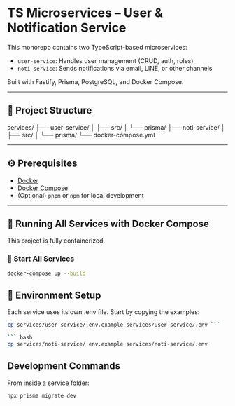 # TS Microservices – User & Notification Service

This monorepo contains two TypeScript-based microservices:

- `user-service`: Handles user management (CRUD, auth, roles)
- `noti-service`: Sends notifications via email, LINE, or other channels

Built with Fastify, Prisma, PostgreSQL, and Docker Compose.

---

## 📁 Project Structure

services/
├── user-service/
│ ├── src/
│ └── prisma/
├── noti-service/
│ ├── src/
│ └── prisma/
└── docker-compose.yml

---


## ⚙️ Prerequisites

- [Docker](https://www.docker.com/)
- [Docker Compose](https://docs.docker.com/compose/)
- (Optional) `pnpm` or `npm` for local development

---

## 🐳 Running All Services with Docker Compose

This project is fully containerized.

### 🚀 Start All Services

```bash
docker-compose up --build
```

## 🔧 Environment Setup
Each service uses its own .env file. Start by copying the examples:
``` bash
cp services/user-service/.env.example services/user-service/.env ```

``` bash
cp services/noti-service/.env.example services/noti-service/.env
```

## Development Commands
From inside a service folder:
``` bash 
npx prisma migrate dev
```
